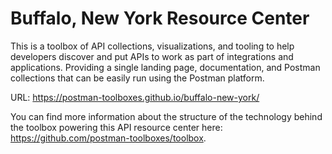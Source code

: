 # Buffalo, New York Resource Center
This is a toolbox of API collections, visualizations, and tooling to help developers discover and put APIs to work as part of integrations and applications. Providing a single landing page, documentation, and Postman collections that can be easily run using the Postman platform.

URL: https://postman-toolboxes.github.io/buffalo-new-york/

You can find more information about the structure of the technology behind the toolbox powering this API resource center here: https://github.com/postman-toolboxes/toolbox.
